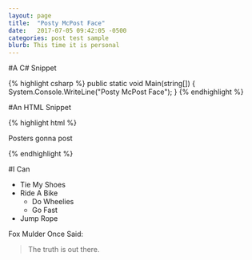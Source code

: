 ```yaml
---
layout: page
title:  "Posty McPost Face"
date:   2017-07-05 09:42:05 -0500
categories: post test sample
blurb: This time it is personal
---
```

<!-- 
syntax languages
https://github.com/jneen/rouge/wiki/List-of-supported-languages-and-lexers
 -->

#A C# Snippet

{% highlight csharp %}
public static void Main(string[])
{
    System.Console.WriteLine("Posty McPost Face");
}
{% endhighlight %}

#An HTML Snippet

{% highlight html %}
<html>
    <head>
    </head>
    <body>
        <p>
            Posters gonna post
        <p>
    </body>
</html>
{% endhighlight %}

#I Can
* Tie My Shoes
* Ride A Bike
    * Do Wheelies
    * Go Fast
* Jump Rope

Fox Mulder Once Said:
> The truth is out there.
